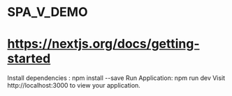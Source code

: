 # SPA_V_DEMO
# https://nextjs.org/docs/getting-started
Install dependencies : npm install --save
Run Application: npm run dev
Visit http://localhost:3000 to view your application.
